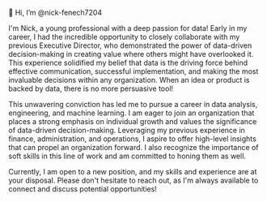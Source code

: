 👋 Hi, I’m @nick-fenech7204

I'm Nick, a young professional with a deep passion for data! 
Early in my career, I had the incredible opportunity to closely collaborate with my previous Executive Director, who demonstrated the power of data-driven decision-making in creating value where others might have overlooked it. 
This experience solidified my belief that data is the driving force behind effective communication, successful implementation, and making the most invaluable decisions within any organization. When an idea or product is backed by data, there is no more persuasive tool!

This unwavering conviction has led me to pursue a career in data analysis, engineering, and machine learning. 
I am eager to join an organization that places a strong emphasis on individual growth and values the significance of data-driven decision-making. 
Leveraging my previous experience in finance, administration, and operations, I aspire to offer high-level insights that can propel an organization forward. 
I also recognize the importance of soft skills in this line of work and am committed to honing them as well.

Currently, I am open to a new position, and my skills and experience are at your disposal. 
Please don't hesitate to reach out, as I'm always available to connect and discuss potential opportunities!
